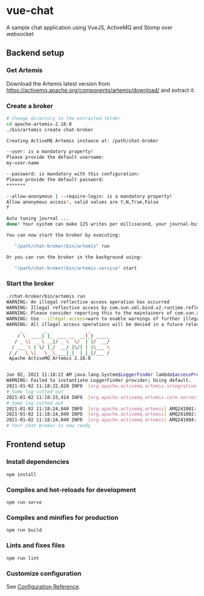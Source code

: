 # vue-chat
A sample chat application using VueJS, ActiveMQ and Stomp over websocket



## Backend setup



### Get Artemis

Download the Artemis latest version from https://activemq.apache.org/components/artemis/download/ and extract it.

### Create a broker

```sh
# Change directory to the extracted folder
cd apache-artemis-2.16.0
./bin/artemis create chat-broker 

Creating ActiveMQ Artemis instance at: /path/chat-broker

--user: is a mandatory property!
Please provide the default username:
my-user-name

--password: is mandatory with this configuration:
Please provide the default password:
*******

--allow-anonymous | --require-login: is a mandatory property!
Allow anonymous access?, valid values are Y,N,True,False
Y

Auto tuning journal ...
done! Your system can make 125 writes per millisecond, your journal-buffer-timeout will be 8000

You can now start the broker by executing:  

   "/path/chat-broker/bin/artemis" run

Or you can run the broker in the background using:

   "/path/chat-broker/bin/artemis-service" start
```

### Start the broker

```sh
./chat-broker/bin/artemis run 
WARNING: An illegal reflective access operation has occurred
WARNING: Illegal reflective access by com.sun.xml.bind.v2.runtime.reflect.opt.Injector$1 (file:/path/lib/jaxb-impl-2.2.7.jar) to method java.lang.ClassLoader.defineClass(java.lang.String,byte[],int,int)
WARNING: Please consider reporting this to the maintainers of com.sun.xml.bind.v2.runtime.reflect.opt.Injector$1
WARNING: Use --illegal-access=warn to enable warnings of further illegal reflective access operations
WARNING: All illegal access operations will be denied in a future release
     _        _               _
    / \  ____| |_  ___ __  __(_) _____
   / _ \|  _ \ __|/ _ \  \/  | |/  __/
  / ___ \ | \/ |_/  __/ |\/| | |\___ \
 /_/   \_\|   \__\____|_|  |_|_|/___ /
 Apache ActiveMQ Artemis 2.16.0


Jan 02, 2021 11:18:22 AM java.lang.System$LoggerFinder lambda$accessProvider$0
WARNING: Failed to instantiate LoggerFinder provider; Using default.
2021-01-02 11:18:22,828 INFO  [org.apache.activemq.artemis.integration.bootstrap] AMQ101000: Starting ActiveMQ Artemis Server
# Some log cutted out
2021-01-02 11:18:23,414 INFO  [org.apache.activemq.artemis.core.server] AMQ221020: Started EPOLL Acceptor at 0.0.0.0:61616 for protocols [CORE,MQTT,AMQP,STOMP,HORNETQ,OPENWIRE]
# Some log cutted out
2021-01-02 11:18:24,040 INFO  [org.apache.activemq.artemis] AMQ241001: HTTP Server started at http://localhost:8161
2021-01-02 11:18:24,040 INFO  [org.apache.activemq.artemis] AMQ241002: Artemis Jolokia REST API available at http://localhost:8161/console/jolokia
2021-01-02 11:18:24,040 INFO  [org.apache.activemq.artemis] AMQ241004: Artemis Console available at http://localhost:8161/console
# Your chat-broker is now ready
```



## Frontend setup



### Install dependencies

```
npm install
```

### Compiles and hot-reloads for development
```
npm run serve
```

### Compiles and minifies for production
```
npm run build
```

### Lints and fixes files
```
npm run lint
```

### Customize configuration
See [Configuration Reference](https://cli.vuejs.org/config/).
